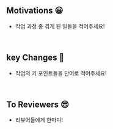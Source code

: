 ## Motivations 😀
- 작업 과정 중 겪게 된 일들을 적어주세요!​


​
## key Changes 🤩
- 작업의 키 포인트들을 단어로 적어주세요​!



​
## To Reviewers 😎
- 리뷰어들에게 한마디!
